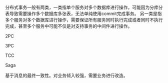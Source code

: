 

分布式事务一般有两类，一类指单个服务对多个数据库进行操作，可能因为分库分表导致需要操作多个数据库多张表，无法单纯使用commit完成事务。
另一类是指多个服务对多个数据库进行操作，需要保证所有服务同时执行完成或者同时不执行完成，甚至多个服务中可能不仅是对支持事务的中间件进行操作。

2PC

3PC

TCC

Saga

基于消息的最终一致性。对业务倾入较强，需要业务进行改造。